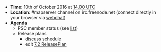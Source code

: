 * **Time**: 10th of October 2016 at [14.00 UTC](http://www.timeanddate.com/worldclock/fixedtime.html?year=2016&month=10&day=13&hour=14&min=0&sec=0%2016.00UTC)
* **Location**: #mapserver channel on irc.freenode.net (connect directly in your browser via [webchat](https://webchat.freenode.net/?channels=mapserver))
* **Agenda**
  * PSC member status (see [list](http://mapserver.org/psc.html))
  * Release plans 
    * discuss schedule
    * edit [7.2 ReleasePlan](MapServer-7.2-Release-Plan)
